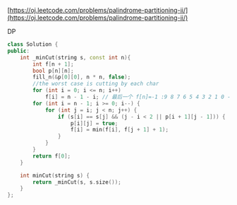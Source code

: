 
[https://oj.leetcode.com/problems/palindrome-partitioning-ii/](https://oj.leetcode.com/problems/palindrome-partitioning-ii/)

DP

``` cpp
class Solution {
public:
    int _minCut(string s, const int n){
		int f[n + 1];
		bool p[n][n];
		fill_n(&p[0][0], n * n, false);
		//the worst case is cutting by each char
		for (int i = 0; i <= n; i++)
			f[i] = n - 1 - i; // 最后一个 f[n]=-1 :9 8 7 6 5 4 3 2 1 0 -1
		for (int i = n - 1; i >= 0; i--) {
			for (int j = i; j < n; j++) {
				if (s[i] == s[j] && (j - i < 2 || p[i + 1][j - 1])) {
					p[i][j] = true;
					f[i] = min(f[i], f[j + 1] + 1);
				}
			}
		}
		return f[0];
	}

	int minCut(string s) {
		return _minCut(s, s.size());
	}
};
```
